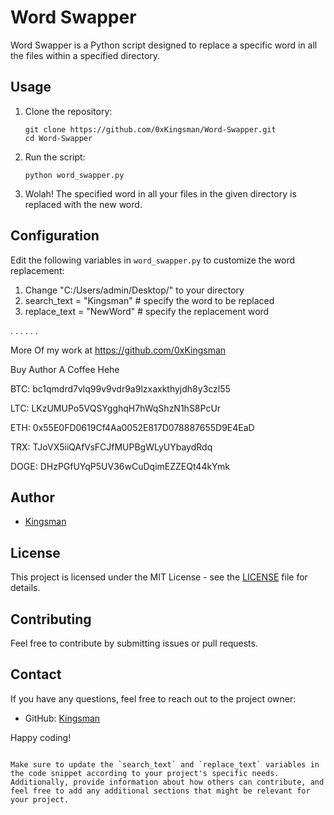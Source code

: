 # Word Swapper

Word Swapper is a Python script designed to replace a specific word in all the files within a specified directory.

## Usage

1. Clone the repository:

    ```
    git clone https://github.com/0xKingsman/Word-Swapper.git
    cd Word-Swapper
    ```

2. Run the script:

    ```
    python word_swapper.py
    ```

3. Wolah! The specified word in all your files in the given directory is replaced with the new word. 

## Configuration

Edit the following variables in `word_swapper.py` to customize the word replacement:

1. Change "C:/Users/admin/Desktop/" to your directory
2. search_text = "Kingsman"    # specify the word to be replaced
3. replace_text = "NewWord"    # specify the replacement word

.
.
.
.
.
.

More Of my work at https://github.com/0xKingsman

Buy Author A Coffee Hehe

BTC: bc1qmdrd7vlq99v9vdr9a9lzxaxkthyjdh8y3czl55

LTC: LKzUMUPo5VQSYgghqH7hWqShzN1hS8PcUr

ETH: 0x55E0FD0619Cf4Aa0052E817D078887655D9E4EaD

TRX: TJoVX5iiQAfVsFCJfMUPBgWLyUYbaydRdq

DOGE: DHzPGfUYqP5UV36wCuDqimEZZEQt44kYmk

## Author

- [Kingsman](https://github.com/0xKingsman)

## License

This project is licensed under the MIT License - see the [LICENSE](LICENSE) file for details.

## Contributing

Feel free to contribute by submitting issues or pull requests.

## Contact

If you have any questions, feel free to reach out to the project owner:

- GitHub: [Kingsman](https://github.com/0xKingsman)

Happy coding!
```

Make sure to update the `search_text` and `replace_text` variables in the code snippet according to your project's specific needs. Additionally, provide information about how others can contribute, and feel free to add any additional sections that might be relevant for your project.
